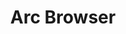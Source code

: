 ---
layout: '../../layouts/ToolsLayout.astro'
title: 'Arc Browser'
tags: ['Figma', 'Angular', 'Sass', 'UXR', 'Application']
---
